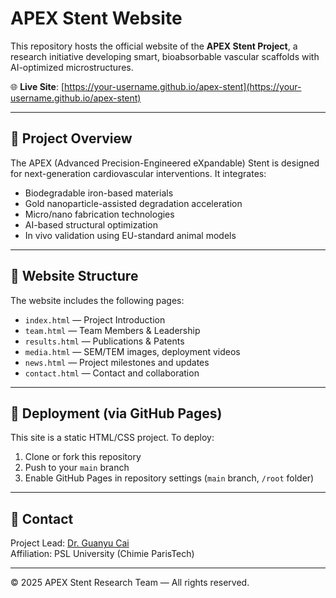 # APEX Stent Website

This repository hosts the official website of the **APEX Stent Project**, a research initiative developing smart, bioabsorbable vascular scaffolds with AI-optimized microstructures.

🌐 **Live Site**: [https://your-username.github.io/apex-stent](https://your-username.github.io/apex-stent)

---

## 📌 Project Overview

The APEX (Advanced Precision-Engineered eXpandable) Stent is designed for next-generation cardiovascular interventions. It integrates:

- Biodegradable iron-based materials
- Gold nanoparticle-assisted degradation acceleration
- Micro/nano fabrication technologies
- AI-based structural optimization
- In vivo validation using EU-standard animal models

---

## 📁 Website Structure

The website includes the following pages:

- `index.html` — Project Introduction
- `team.html` — Team Members & Leadership
- `results.html` — Publications & Patents
- `media.html` — SEM/TEM images, deployment videos
- `news.html` — Project milestones and updates
- `contact.html` — Contact and collaboration

---

## 🚀 Deployment (via GitHub Pages)

This site is a static HTML/CSS project. To deploy:

1. Clone or fork this repository  
2. Push to your `main` branch  
3. Enable GitHub Pages in repository settings (`main` branch, `/root` folder)

---

## 👤 Contact

Project Lead: [Dr. Guanyu Cai](mailto:guanyu.cai@chimieparistech.psl.eu)  
Affiliation: PSL University (Chimie ParisTech)

---

© 2025 APEX Stent Research Team — All rights reserved.
